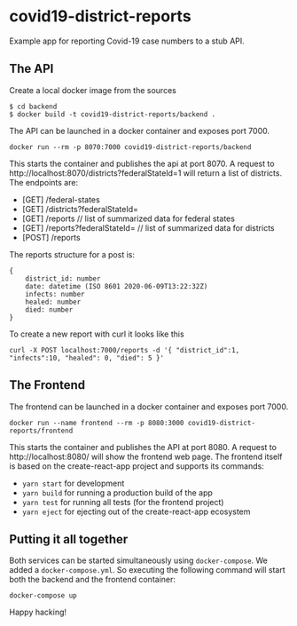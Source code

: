 # covid19-district-reports

Example app for reporting Covid-19 case numbers to a stub API.

## The API

Create a local docker image from the sources

    $ cd backend
    $ docker build -t covid19-district-reports/backend .

The API can be launched in a docker container and exposes port 7000.

    docker run --rm -p 8070:7000 covid19-district-reports/backend

This starts the container and publishes the api at port 8070. A request to http://localhost:8070/districts?federalStateId=1 will return a list of districts.
The endpoints are:

- [GET] /federal-states
- [GET] /districts?federalStateId=<id from above endpoint>
- [GET] /reports // list of summarized data for federal states
- [GET] /reports?federalStateId=<id from above endpoint> // list of summarized data for districts
- [POST] /reports

The reports structure for a post is:

    {
        district_id: number
        date: datetime (ISO 8601 2020-06-09T13:22:32Z)
        infects: number
        healed: number
        died: number
    }

To create a new report with curl it looks like this

    curl -X POST localhost:7000/reports -d '{ "district_id":1, "infects":10, "healed": 0, "died": 5 }'

## The Frontend

The frontend can be launched in a docker container and exposes port 7000.

    docker run --name frontend --rm -p 8080:3000 covid19-district-reports/frontend

This starts the container and publishes the API at port 8080. A request to http://localhost:8080/ will show the frontend web page.
The frontend itself is based on the create-react-app project and supports its commands:

- `yarn start` for development
- `yarn build` for running a production build of the app
- `yarn test` for running all tests (for the frontend project)
- `yarn eject` for ejecting out of the create-react-app ecosystem

## Putting it all together

Both services can be started simultaneously using `docker-compose`. We added a `docker-compose.yml`. So executing the following command will start both the backend and the frontend container:

    docker-compose up

Happy hacking!